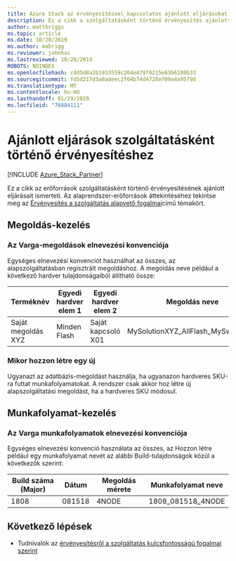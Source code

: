 ```yaml
---
title: Azure Stack az érvényesítéssel kapcsolatos ajánlott eljárásokat.
description: Ez a cikk a szolgáltatásként történő érvényesítés ajánlott eljárásait ismerteti.
author: mattbriggs
ms.topic: article
ms.date: 10/28/2019
ms.author: mabrigg
ms.reviewer: johnhas
ms.lastreviewed: 10/28/2019
ROBOTS: NOINDEX
ms.openlocfilehash: cdd5d8a2b1933559c204e479f0215e63b6100b33
ms.sourcegitcommit: fd5d217d3a8adeec2f04b74d4728e709a4a95790
ms.translationtype: MT
ms.contentlocale: hu-HU
ms.lasthandoff: 01/29/2020
ms.locfileid: "76884111"
---
```

# <a name="best-practices-for-validation-as-a-service"></a>Ajánlott eljárások szolgáltatásként történő érvényesítéshez

[!INCLUDE [Azure_Stack_Partner](./includes/azure-stack-partner-appliesto.md)]

Ez a cikk az erőforrások szolgáltatásként történő érvényesítésének ajánlott eljárásait ismerteti. Az alaprendszer-erőforrások áttekintéséhez tekintse meg az [Érvényesítés a szolgáltatás alapvető fogalmai](azure-stack-vaas-key-concepts.md)című témakört.

## <a name="solution-management"></a>Megoldás-kezelés

### <a name="naming-convention-for-vaas-solutions"></a>Az Varga-megoldások elnevezési konvenciója

Egységes elnevezési konvenciót használhat az összes, az alapszolgáltatásban regisztrált megoldáshoz. A megoldás neve például a következő hardver tulajdonságaiból állítható össze:

|Terméknév | Egyedi hardver elem 1 | Egyedi hardver elem 2 | Megoldás neve
|---|---|---|---|
Saját megoldás XYZ |  Minden Flash | Saját kapcsoló X01 | MySolutionXYZ_AllFlash_MySwitchX01

### <a name="when-to-create-a-new-vaas-solution"></a>Mikor hozzon létre egy új

Ugyanazt az adatbázis-megoldást használja, ha ugyanazon hardveres SKU-ra futtat munkafolyamatokat. A rendszer csak akkor hoz létre új alapszolgáltatási megoldást, ha a hardveres SKU módosul.

## <a name="workflow-management"></a>Munkafolyamat-kezelés

### <a name="naming-convention-for-vaas-workflows"></a>Az Varga munkafolyamatok elnevezési konvenciója

Egységes elnevezési konvenció használata az összes, az Hozzon létre például egy munkafolyamat nevét az alábbi Build-tulajdonságok közül a következők szerint:

|Build száma (Major) | Dátum | Megoldás mérete | Munkafolyamat neve
|---|---|---| ---|
1808 | 081518 | 4NODE | 1808_081518_4NODE

## <a name="next-steps"></a>Következő lépések

- Tudnivalók az [érvényesítésről a szolgáltatás kulcsfontosságú fogalmai szerint](azure-stack-vaas-key-concepts.md)
